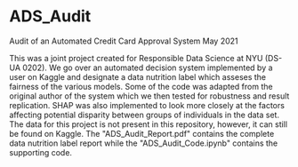 # ADS_Audit
Audit of an Automated Credit Card Approval System May 2021

This was a joint project created for Responsible Data Science at NYU (DS-UA 0202).
We go over an automated decision system implemented by a user on Kaggle and designate a data nutrition label which asseses the fairness of the various models.
Some of the code was adapted from the original author of the system which we then tested for robustness and result replication.
SHAP was also implemented to look more closely at the factors affecting potential disparity between groups of individuals in the data set.
The data for this project is not present in this repository, however, it can still be found on Kaggle.
The "ADS_Audit_Report.pdf" contains the complete data nutrition label report while the "ADS_Audit_Code.ipynb" contains the supporting code.
